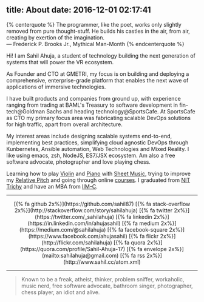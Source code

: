 title: About
date: 2016-12-01 02:17:41
---

{% centerquote %}
The programmer, like the poet, works only slightly removed from pure thought-stuff. He builds his castles in the air, from air, creating by exertion of the imagination.</br>
― Frederick P. Brooks Jr., Mythical Man-Month
{% endcenterquote %}

Hi! I am Sahil Ahuja, a student of technology building the next generation of systems that will power the VR ecosystem.

As Founder and CTO at GMETRI, my focus is on building and deploying a comprehensive, enterprise-grade platform that enables the next wave of applications of immersive technologies.

I have built products and companies from ground up, with experience ranging from trading at BAML's Treasury to software development in fin-tech@Goldman Sachs and heading technology@SportsCafe. At SportsCafe as CTO my primary focus area was fabricating scalable DevOps solutions for high traffic, apart from overall architecture.

My interest areas include designing scalable systems end-to-end, implementing best practices, simplifying cloud agnostic DevOps through Kunbernetes, Ansible automation, Web Technologies and Mixed Reality. I like using emacs, zsh, NodeJS, ES7/JSX ecosystem. Am also a free software advocate, photographer and love playing chess.

Learning how to play [Violin](https://en.wikipedia.org/wiki/Violin) and [Piano](https://en.wikipedia.org/wiki/Digital_piano) with [Sheet Music](https://en.wikipedia.org/wiki/Sheet_music), trying to improve my [Relative Pitch](https://en.wikipedia.org/wiki/Relative_pitch) and going through online [courses](https://www.class-central.com/u/247939). I graduated from [NIT Trichy](http://www.nitt.edu/home/students/clubsnassocs/computing/delta/alumni/up208/) and have an MBA from [IIM-C](https://www.iimcal.ac.in/about/campus-life/life-iimc/clubs-and-sigs/isg-internet-solutions-group).

---

<center style="display: flex; justify-content: space-between; ">
[{% fa github 2x%}](https://github.com/sahil87)
[{% fa stack-overflow 2x%}](http://stackoverflow.com/story/sahilahuja)
[{% fa twitter 2x%}](https://twitter.com/_sahilahuja)
[{% fa linkedin 2x%}](https://in.linkedin.com/in/ahujasahil)
[{% fa medium 2x%}](https://medium.com/@sahilahuja)
[{% fa facebook-square 2x%}](https://www.facebook.com/ahujasahil)
[{% fa flickr 2x%}](http://flickr.com/sahilahuja)
[{% fa quora 2x%}](https://quora.com/profile/Sahil-Ahuja-17)
[{% fa envelope 2x%}](mailto:sahilahuja@gmail.com)
[{% fa rss 2x%}](http://www.sahil.cc/atom.xml) 
</center>

---

> Known to be a freak, atheist, thinker, problem sniffer, workaholic, music nerd, free software advocate, bathroom singer, photographer, chess player, an idiot and alive.